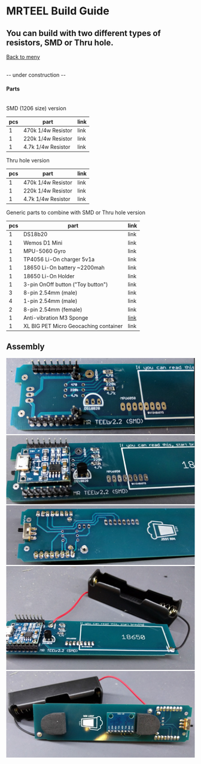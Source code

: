 
# MRTEEL Build Guide
## You can build with two different types of resistors, SMD or Thru hole.

<a href='https://github.com/tedelm/MRTEEL/blob/master/README.md'>Back to meny</a></br></br>

-- under construction --

<h4>Parts</h4>
</br>
SMD (1206 size) version

| pcs | part | link |
| ------------- | ------------- | ------------- |
| 1 | 470k 1/4w Resistor | link |
| 1 | 220k 1/4w  Resistor | link |
| 1 | 4.7k 1/4w  Resistor | link |

Thru hole version

| pcs | part | link |
| ------------- | ------------- | ------------- |
| 1 | 470k 1/4w  Resistor | link |
| 1 | 220k 1/4w  Resistor | link |
| 1 | 4.7k 1/4w  Resistor | link |

Generic parts to combine with SMD or Thru hole version

| pcs | part | link |
| ------------- | ------------- | ------------- |
| 1 | DS18b20 | link |
| 1 | Wemos D1 Mini | link |
| 1 | MPU-5060 Gyro | link |
| 1 | TP4056 Li-On charger 5v1a | link |
| 1 | 18650 Li-On battery ~2200mah| link |
| 1 | 18650 Li-On Holder | link |
| 1 | 3-pin OnOff button ("Toy button") | link |
| 3 | 8-pin 2.54mm (male) | link |
| 4 | 1-pin 2.54mm (male) | link |
| 2 | 8-pin 2.54mm (female) | link |
| 1 | Anti-vibration M3 Sponge | <a href='https://www.banggood.com/Realacc-50PCS-Landing-Skid-Gear-Frame-Anti-vibration-M3-Sponge-for-ZMR250-QAV250-210-RC-Multirotor-p-1081168.html?rmmds=myorder&ID=224&cur_warehouse=CN'>link</a> |
| 1 | XL BIG PET Micro Geocaching container | link |



<h2>Assembly</h2>
<img src='IMG/PDB_v2.2_front.PNG'>
<img src='IMG/PDB_v2.2_front2.PNG'>
<img src='IMG/PDB_v2.2_back.PNG'>
<img src='IMG/PDB_v2.2_front3.PNG'>
<img src='IMG/PDB_v2.2_back2.PNG'>




